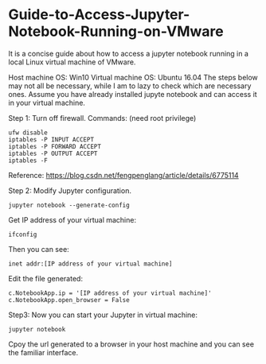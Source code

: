 # Guide-to-Access-Jupyter-Notebook-Running-on-VMware

It is a concise guide about how to access a jupyter notebook running in a local Linux virtual machine of VMware.

Host machine OS: Win10
Virtual machine OS: Ubuntu 16.04
The steps below may not all be necessary, while I am to lazy to check which are necessary ones.
Assume you have already installed jupyte notebook and can access it in your virtual machine.

Step 1: Turn off firewall. Commands: (need root privilege)

```
ufw disable
iptables -P INPUT ACCEPT 
iptables -P FORWARD ACCEPT 
iptables -P OUTPUT ACCEPT 
iptables -F 
```

Reference: https://blog.csdn.net/fengpenglang/article/details/6775114

Step 2: Modify Jupyter configuration.

```
jupyter notebook --generate-config
```

Get IP address of your virtual machine:

```
ifconfig
```

Then you can see:

```
inet addr:[IP address of your virtual machine]
```

Edit the file generated:

```
c.NotebookApp.ip = '[IP address of your virtual machine]'
c.NotebookApp.open_browser = False
```

Step3:
Now you can start your Jupyter in virtual machine:

```
jupyter notebook
```

Cpoy the url generated to a browser in your host machine and you can see the familiar interface.




